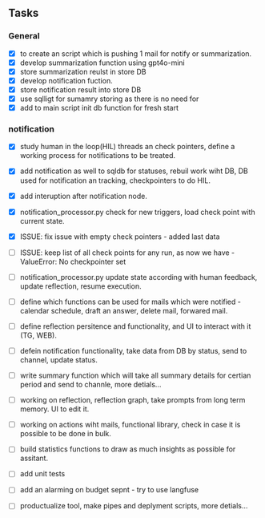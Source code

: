 ## Tasks

### General

- [x] to create an script which is pushing 1 mail for notify or summarization.
- [x] develop summarization function using gpt4o-mini
- [x] store summarization reulst in store DB 
- [x] develop notification fuction. 
- [x] store notification result into store DB
- [x] use sqlligt for sumamry storing as there is no need for 
- [x] add to main script init db function for fresh start

### notification
- [x] study human in the loop(HIL) threads an check pointers, define a working process for notifications to be treated. 
- [x] add notification as well to sqldb for statuses, rebuil work wiht DB, DB used for notification an tracking, checkpointers to do HIL.
- [x] add interuption after notification node.
- [x] notification_processor.py check for new triggers, load check point with current state. 
- [x] ISSUE: fix issue with empty check pointers - added last data 
- [ ] ISSUE: keep list of all check points for any run, as now we have - ValueError: No checkpointer set
- [ ] notification_processor.py update state according with human feedback, update reflection, resume execution.
- [ ] define which functions can be used for mails which were notified - calendar schedule, draft an answer, delete mail, forwared mail. 
- [ ] define reflection persitence and functionality, and UI to interact with it (TG, WEB).
- [ ] defein notification functionality, take data from DB by status, send to channel, update status. 

- [ ] write summary function which will take all summary details for certian period and send to channle, more detials... 
- [ ] working on reflection, reflection graph, take prompts from long term memory. UI to edit it.

- [ ] working on actions wiht mails, functional library, check in case it is possible to be done in bulk. 
- [ ] build statistics functions to draw as much insights as possible for assitant.
- [ ] add unit tests
- [ ] add an alarming on budget sepnt - try to use langfuse
- [ ] productualize tool, make pipes and deplyment scripts, more detials...




